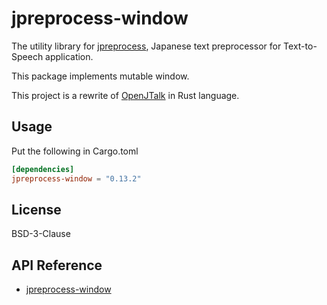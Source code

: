 # jpreprocess-window

The utility library for [jpreprocess](https://crates.io/crates/jpreprocess),
Japanese text preprocessor for Text-to-Speech application.

This package implements mutable window.

This project is a rewrite of [OpenJTalk](http://open-jtalk.sourceforge.net/) in Rust language.

## Usage

Put the following in Cargo.toml

```toml
[dependencies]
jpreprocess-window = "0.13.2"
```

## License

BSD-3-Clause

## API Reference

- [jpreprocess-window](https://docs.rs/jpreprocess-window)
